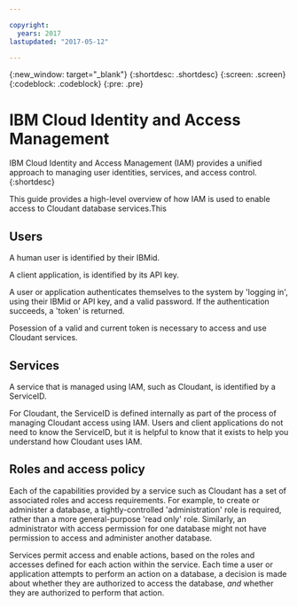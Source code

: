 ```yaml
---

copyright:
  years: 2017
lastupdated: "2017-05-12"

---
```


{:new_window: target="_blank"}
{:shortdesc: .shortdesc}
{:screen: .screen}
{:codeblock: .codeblock}
{:pre: .pre}

<!-- Acrolinx: 2017-MM-DD -->

# IBM Cloud Identity and Access Management

IBM Cloud Identity and Access Management (IAM) provides a unified approach to managing
user identities,
services,
and access control.
{:shortdesc}

This guide provides a high-level overview of how IAM is used to enable access to Cloudant database services.This

## Users

A human user is identified by their IBMid.

A client application,
is identified by its API key.

A user or application authenticates themselves to the system by 'logging in',
using their IBMid or API key,
and a valid password.
If the authentication succeeds,
a 'token' is returned.

Posession of a valid and current token is necessary to access and use Cloudant services.

## Services

A service that is managed using IAM,
such as Cloudant,
is identified by a ServiceID.

For Cloudant,
the ServiceID is defined internally as part of the process of managing Cloudant access using IAM.
Users and client applications do not need to know the ServiceID,
but it is helpful to know that it exists to help you understand how Cloudant uses IAM.

## Roles and access policy

Each of the capabilities provided by a service such as Cloudant has a set of associated roles and access requirements.
For example,
to create or administer a database,
a tightly-controlled 'administration' role is required,
rather than a more general-purpose 'read only' role.
Similarly,
an administrator with access permission for one database might not have permission to access and administer another database.

Services permit access and enable actions,
based on the roles and accesses defined for each action within the service.
Each time a user or application attempts to perform an action on a database,
a decision is made about whether they are authorized to access the database,
_and_ whether they are authorized to perform that action.